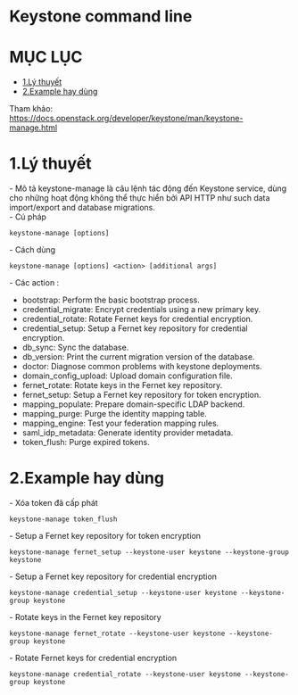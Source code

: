 # Keystone command line


# MỤC LỤC
- [1.Lý thuyết](#1)
- [2.Example hay dùng](#2)



Tham khảo:  
https://docs.openstack.org/developer/keystone/man/keystone-manage.html  

<a name="1"></a>
# 1.Lý thuyết
\- Mô tả
keystone-manage là câu lệnh tác động đến Keystone service, dùng cho những hoạt động không thể thực hiển bởi API HTTP như such data import/export and database migrations.  
\- Cú pháp  
```
keystone-manage [options]
```

\- Cách dùng  
```
keystone-manage [options] <action> [additional args]
```

\- Các action :  
- bootstrap: Perform the basic bootstrap process.
- credential_migrate: Encrypt credentials using a new primary key.
- credential_rotate: Rotate Fernet keys for credential encryption.
- credential_setup: Setup a Fernet key repository for credential encryption.
- db_sync: Sync the database.
- db_version: Print the current migration version of the database.
- doctor: Diagnose common problems with keystone deployments.
- domain_config_upload: Upload domain configuration file.
- fernet_rotate: Rotate keys in the Fernet key repository.
- fernet_setup: Setup a Fernet key repository for token encryption.
- mapping_populate: Prepare domain-specific LDAP backend.
- mapping_purge: Purge the identity mapping table.
- mapping_engine: Test your federation mapping rules.
- saml_idp_metadata: Generate identity provider metadata.
- token_flush: Purge expired tokens.

<a name="2"></a>
# 2.Example hay dùng
\- Xóa token đã cấp phát  
```
keystone-manage token_flush
```

\- Setup a Fernet key repository for token encryption  
```
keystone-manage fernet_setup --keystone-user keystone --keystone-group keystone
```

\- Setup a Fernet key repository for credential encryption  
```
keystone-manage credential_setup --keystone-user keystone --keystone-group keystone
```

\- Rotate keys in the Fernet key repository  
```
keystone-manage fernet_rotate --keystone-user keystone --keystone-group keystone
```

\- Rotate Fernet keys for credential encryption  
```
keystone-manage credential_rotate --keystone-user keystone --keystone-group keystone
```  



























